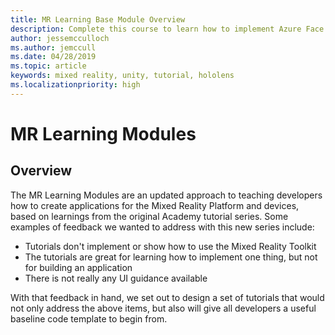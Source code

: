 ```yaml
---
title: MR Learning Base Module Overview
description: Complete this course to learn how to implement Azure Face Recognition within a mixed reality application.
author: jessemcculloch
ms.author: jemccull
ms.date: 04/28/2019
ms.topic: article
keywords: mixed reality, unity, tutorial, hololens
ms.localizationpriority: high
---
```


# MR Learning Modules

## Overview

The MR Learning Modules are an updated approach to teaching developers how to create applications for the Mixed Reality Platform and devices, based on learnings from the original Academy tutorial series. Some examples of feedback we wanted to address with this new series include:

* Tutorials don't implement or show how to use the Mixed Reality Toolkit
* The tutorials are great for learning how to implement one thing, but not for building an application
* There is not really any UI guidance available

With that feedback in hand, we set out to design a set of tutorials that would not only address the above items, but also will give all developers a useful baseline code template to begin from.

